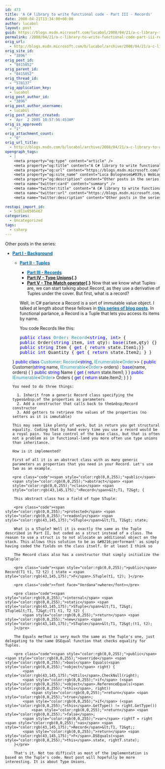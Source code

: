```yaml
---
id: 473
title: 'A C# library to write functional code - Part III - Records'
date: 2008-04-21T13:34:00+00:00
author: lucabol
layout: post
guid: https://blogs.msdn.microsoft.com/lucabol/2008/04/21/a-c-library-to-write-functional-code-part-iii-records/
permalink: /2008/04/21/a-c-library-to-write-functional-code-part-iii-records/
orig_url:
  - http://blogs.msdn.microsoft.com/b/lucabol/archive/2008/04/21/a-c-library-to-write-functional-code-part-iii-records.aspx
orig_site_id:
  - "3896"
orig_post_id:
  - "8415052"
orig_parent_id:
  - "8415052"
orig_thread_id:
  - "578137"
orig_application_key:
  - lucabol
orig_post_author_id:
  - "3896"
orig_post_author_username:
  - lucabol
orig_post_author_created:
  - 'Apr  2 2005 10:57:56:453AM'
orig_is_approved:
  - "1"
orig_attachment_count:
  - "0"
orig_url_title:
  - http://blogs.msdn.com/b/lucabol/archive/2008/04/21/a-c-library-to-write-functional-code-part-iii-records.aspx
opengraph_tags:
  - |
    <meta property="og:type" content="article" />
    <meta property="og:title" content="A C# library to write functional code  - Part III  - Records" />
    <meta property="og:url" content="https://blogs.msdn.microsoft.com/lucabol/2008/04/21/a-c-library-to-write-functional-code-part-iii-records/" />
    <meta property="og:site_name" content="Luca Bolognese&#039;s WebLog" />
    <meta property="og:description" content="Other posts in the series: Part I  - Background Part II  - Tuples Part III  - Records Part IV  - Type Unions Part V  - The Match operator Now that we know what Tuples are, we can start talking about Record, as they use a derivative of Tuples under the cover. But first, what is..." />
    <meta name="twitter:card" content="summary" />
    <meta name="twitter:title" content="A C# library to write functional code  - Part III  - Records" />
    <meta name="twitter:url" content="https://blogs.msdn.microsoft.com/lucabol/2008/04/21/a-c-library-to-write-functional-code-part-iii-records/" />
    <meta name="twitter:description" content="Other posts in the series: Part I  - Background Part II  - Tuples Part III  - Records Part IV  - Type Unions Part V  - The Match operator Now that we know what Tuples are, we can start talking about Record, as they use a derivative of Tuples under the cover. But first, what is..." />
    
restapi_import_id:
  - 5c011e0505e67
categories:
  - Uncategorized
tags:
  - csharp
---
```

Other posts in the series:

  * [**<font color="#006bad">Part I  - Background</font>**](http://blogs.msdn.com/lucabol/archive/2008/04/01/a-c-library-to-write-functional-code-part-i-background.aspx) 
      * [**<font color="#006bad">Part II  - Tuples</font>**](http://blogs.msdn.com/lucabol/archive/2008/04/08/a-c-library-to-write-functional-code-part-ii-tuples.aspx) 
          * **[<font color="#006bad">Part III  - Records</font>](http://blogs.msdn.com/lucabol/archive/2008/04/21/a-c-library-to-write-functional-code-part-iii-records.aspx)**
          * **[Part IV  - Type Unions](http://blogs.msdn.com/lucabol/archive/2008/06/06/a-c-library-to-write-functional-code-part-iv-type-unions.aspx){.}**
          * **[Part V  - The Match operator](http://blogs.msdn.com/lucabol/archive/2008/07/15/a-c-library-to-write-functional-code-part-v-the-match-operator.aspx){.}**
        Now that we know what Tuples are, we can start talking about Record, as they use a derivative of Tuples under the cover. But first, what is a record?
        
        Well, in C# parlance a Record is a&nbsp;sort of&nbsp;immutable value object. I talked at length about these fellows in <a href="http://blogs.msdn.com/lucabol/archive/2007/12/03/creating-an-immutable-value-object-in-c-part-i-using-a-class.aspx" target="_blank"><strong><font color="#006bad">this series of blog posts</font></strong></a>. In functional parlance, a Record is a Tuple that lets you access its items by name.
        
        You code Records like this:
        
        <pre class="code"><span style="color:rgb(0,0,255);">public</span> <span style="color:rgb(0,0,255);">class</span> <span style="color:rgb(43,145,175);">Order</span>: <span style="color:rgb(43,145,175);">Record</span>&lt;<span style="color:rgb(0,0,255);">string</span>, <span style="color:rgb(0,0,255);">int</span>&gt; {
        <span style="color:rgb(0,0,255);">public</span> Order(<span style="color:rgb(0,0,255);">string</span> item, <span style="color:rgb(0,0,255);">int</span> qty): <span style="color:rgb(0,0,255);">base</span>(item,qty) {}
        <span style="color:rgb(0,0,255);">public</span> <span style="color:rgb(0,0,255);">string</span> Item { <span style="color:rgb(0,0,255);">get</span> { <span style="color:rgb(0,0,255);">return</span> state.Item1;}}
        <span style="color:rgb(0,0,255);">public</span> <span style="color:rgb(0,0,255);">int</span> Quantity { <span style="color:rgb(0,0,255);">get</span> { <span style="color:rgb(0,0,255);">return</span> state.Item2; } }
    }
    <span style="color:rgb(0,0,255);">public</span> <span style="color:rgb(0,0,255);">class</span> <span style="color:rgb(43,145,175);">Customer</span>: <span style="color:rgb(43,145,175);">Record</span>&lt;<span style="color:rgb(0,0,255);">string</span>, <span style="color:rgb(43,145,175);">IEnumerable</span>&lt;<span style="color:rgb(43,145,175);">Order</span>&gt;&gt; {
        <span style="color:rgb(0,0,255);">public</span> Customer(<span style="color:rgb(0,0,255);">string</span> name, <span style="color:rgb(43,145,175);">IEnumerable</span>&lt;<span style="color:rgb(43,145,175);">Order</span>&gt; orders) : <span style="color:rgb(0,0,255);">base</span>(name, orders) { }
        <span style="color:rgb(0,0,255);">public</span> <span style="color:rgb(0,0,255);">string</span> Name { <span style="color:rgb(0,0,255);">get</span> { <span style="color:rgb(0,0,255);">return</span> state.Item1; } }
        <span style="color:rgb(0,0,255);">public</span> <span style="color:rgb(43,145,175);">IEnumerable</span>&lt;<span style="color:rgb(43,145,175);">Order</span>&gt; Orders { <span style="color:rgb(0,0,255);">get</span> { <span style="color:rgb(0,0,255);">return</span> state.Item2; } }
    }</pre>
        
        You need to do three things:
        
          1. Inherit from a generic Record class specifying the types&nbsp;of the properties as parameters
          2. Add a constructor that calls back to the&nbsp;Record constructor
          3. Add getters to retrieve the values of the properties (no setters as it is immutable)
        
        This may seem like plenty of work, but in return you get structural equality. Coding that by hand every time you use a record would be a royal pain. You lose control of the base class, but that is often not a problem as in functional-land you more often use type unions than inheritance.
        
        How is it implemented?
        
        First of all it is an abstract class with as many generic parameters as properties that you need in your Record. Let's use two as an example.
        
        <pre class="code"><span style="color:rgb(0,0,255);">public</span> <span style="color:rgb(0,0,255);">abstract</span> <span style="color:rgb(0,0,255);">class</span> <span style="color:rgb(43,145,175);">Record</span>&lt;T1, T2&gt; {
</pre>
        
        This abstract class has a field of type STuple:
        
        <pre class="code"><span style="color:rgb(0,0,255);">protected</span> <span style="color:rgb(0,0,255);">readonly</span> <span style="color:rgb(43,145,175);">STuple</span>&lt;T1, T2&gt; state;
</pre>
        
        What is a STuple? Well it is exactly the same as the Tuple described in Part II, but coded as a struct instead of a class. The reason to use a struct is to not allocate an additional object on the stack. This allows this solution to be as &#8216;performant' as simply having coded the fields on the class itself. Or at least I think so
        
        The Record class also has a constructor that simply initialize the STuple:
        
        <pre class="code"><span style="color:rgb(0,0,255);">public</span> Record(T1 t1, T2 t2) { state = <span style="color:rgb(43,145,175);">F</span>.STuple(t1, t2); }</pre>
        
        <pre class="code"><font face="Verdana">where</font></pre>
        
        <pre class="code"><span style="color:rgb(0,0,255);">internal</span> <span style="color:rgb(0,0,255);">static</span> <span style="color:rgb(43,145,175);">STuple</span>&lt;T1, T2&gt; STuple&lt;T1, T2&gt;(T1 t1, T2 t2) {
            <span style="color:rgb(0,0,255);">return</span> <span style="color:rgb(0,0,255);">new</span> <span style="color:rgb(43,145,175);">STuple</span>&lt;T1, T2&gt;(t1, t2);
        }</pre>
        
        The Equals method is very much the same as the Tuple's one, just delegating to the same DSEqual function that checks equality for Tuples.
        
        <pre class="code"><span style="color:rgb(0,0,255);">public</span> <span style="color:rgb(0,0,255);">override</span> <span style="color:rgb(0,0,255);">bool</span> Equals(<span style="color:rgb(0,0,255);">object</span> right) {
            <span style="color:rgb(43,145,175);">Utils</span>.CheckNull(right);
            <span style="color:rgb(0,0,255);">if</span> (<span style="color:rgb(0,0,255);">object</span>.ReferenceEquals(<span style="color:rgb(0,0,255);">this</span>, right))
                <span style="color:rgb(0,0,255);">return</span> <span style="color:rgb(0,0,255);">true</span>;
            <span style="color:rgb(0,0,255);">if</span> (<span style="color:rgb(0,0,255);">this</span>.GetType() != right.GetType())
                <span style="color:rgb(0,0,255);">return</span> <span style="color:rgb(0,0,255);">false</span>;
            <span style="color:rgb(0,0,255);">var</span> rightT = right <span style="color:rgb(0,0,255);">as</span> <span style="color:rgb(43,145,175);">Record</span>&lt;T1, T2&gt;;
            <span style="color:rgb(0,0,255);">return</span> <span style="color:rgb(43,145,175);">F</span>.DSEquals(<span style="color:rgb(0,0,255);">this</span>.state, rightT.state);
        }</pre>
        
        That's it. Not too difficult as most of the implementation is based on the Tuple's code. Next post will hopefully be more interesting. It is about Type Unions.